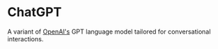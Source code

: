 # ChatGPT
A variant of [OpenAI's](/wiki/openai) GPT language model tailored for conversational interactions.